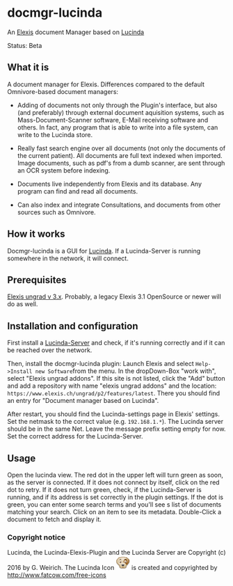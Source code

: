 # docmgr-lucinda
An [Elexis](http://www.elexis.info) document Manager based on [Lucinda](https://github.com/rgwch/ch.rgw.lucinda)

Status: Beta

## What it is

A document manager for Elexis. Differences compared to the default Omnivore-based document managers:

 * Adding of documents not only through the Plugin's interface, but also (and preferably) through external document aquisition systems, such as Mass-Document-Scanner software, E-Mail receiving software and others. In fact, any program that is able to write into a file system, can write to the Lucinda store.

 * Really fast search engine over all documents (not only the documents of the current patient). All documents are full text indexed when imported. Image documents, such as pdf's from a dumb scanner, are sent through an OCR system before indexing.

 * Documents live independently from Elexis and its database. Any program can find and read all documents.
 * Can also index and integrate Consultations, and documents from other sources such as Omnivore.

## How it works

Docmgr-lucinda is a GUI for [Lucinda](https://github.com/rgwch/Lucinda). If a Lucinda-Server is running somewhere in the network, it will connect.

## Prerequisites

[Elexis ungrad v 3.x](http://www.elexis.ch/ungrad). Probably, a legacy Elexis 3.1 OpenSource or newer will do as well.

## Installation and configuration

First install a [Lucinda-Server](https://github.com/rgwch/Lucinda/tree/master/lucinda-server) and check, if it's running correctly and if it can be reached over the network.

Then, install the docmgr-lucinda plugin: Launch Elexis and select `Help->Install new Software`from the menu. In the dropDown-Box "work with", select "Elexis ungrad addons". If this site is not listed, click the "Add" button and add a repository with name "elexis ungrad addons" and the location: `https://www.elexis.ch/ungrad/p2/features/latest`. There you should find an entry for "Document manager based on Lucinda".

After restart, you should find the Lucinda-settings page in Elexis' settings. Set the netmask to the correct value (e.g. `192.168.1.*`). The Lucinda server should be in the same Net. Leave the message prefix setting empty for now. Set the correct address for the Lucinda-Server.

## Usage

Open the lucinda view. The red dot in the upper left will turn green as soon, as the server is connected. If it does not connect by itself, click on the red dot to retry. If it does not turn green, check, if the Lucinda-Server is running, and if its address is set correctly in the plugin settings.
If the dot is green, you can enter some search terms and you'll see s list of documents matching your search. Click on an item to see its metadata. Double-Click a document to fetch and display it.

### Copyright notice

Lucinda, the Lucinda-Elexis-Plugin and the Lucinda Server are Copyright (c) 2016 by G. Weirich.
The Lucinda Icon ![Lucinda](icons/lucinda.gif) is created and copyrighted by http://www.fatcow.com/free-icons
